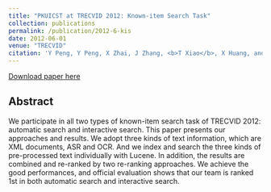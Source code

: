 ```yaml
---
title: "PKUICST at TRECVID 2012: Known-item Search Task"
collection: publications
permalink: /publication/2012-6-kis
date: 2012-06-01
venue: "TRECVID"
citation: 'Y Peng, Y Peng, X Zhai, J Zhang, <b>T Xiao</b>, X Huang, and K Cai. <b>TRECVID 2012</b>'
---
```


[Download paper here](https://www-nlpir.nist.gov/projects/tvpubs/tv12.papers/pku-icst-kis.pdf)


## Abstract
We participate in all two types of known-item search task of TRECVID 2012: automatic search and interactive search. This paper presents our approaches and results. We adopt three kinds of text information, which are XML documents, ASR and OCR. And we index and search the three kinds of pre-processed text individually with Lucene. In addition, the results are combined and re-ranked by two re-ranking approaches. We achieve the good performances, and official evaluation shows that our team is ranked 1st in both automatic search and interactive search. 

